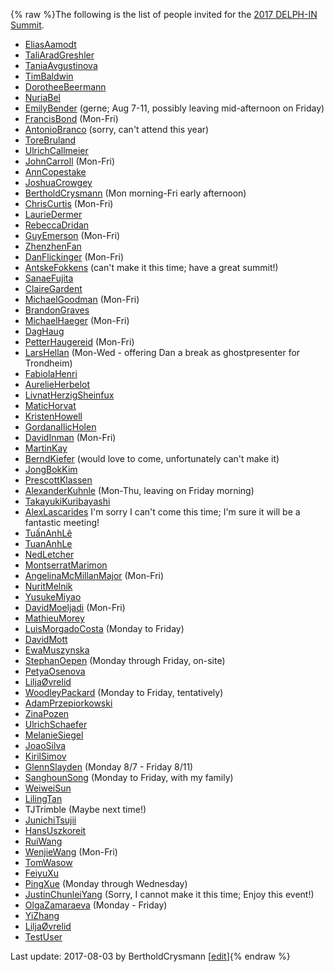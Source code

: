 {% raw %}The following is the list of people invited for the [2017 DELPH-IN
Summit](http://moin.delph-in.net/OsloTop).

- [EliasAamodt](/EliasAamodt)
- [TaliAradGreshler](../TaliAradGreshler)
- [TaniaAvgustinova](../TaniaAvgustinova)
- [TimBaldwin](../TimBaldwin)
- [DorotheeBeermann](/DorotheeBeermann)
- [NuriaBel](/NuriaBel)
- [EmilyBender](../EmilyBender) (gerne; Aug 7-11, possibly leaving
mid-afternoon on Friday)
- [FrancisBond](../FrancisBond) (Mon-Fri)
- [AntonioBranco](../AntonioBranco) (sorry, can't attend this year)
- [ToreBruland](/ToreBruland)
- [UlrichCallmeier](/UlrichCallmeier)
- [JohnCarroll](../JohnCarroll) (Mon-Fri)
- [AnnCopestake](../AnnCopestake)
- [JoshuaCrowgey](../JoshuaCrowgey)
- [BertholdCrysmann](../BertholdCrysmann) (Mon morning-Fri early
afternoon)
- [ChrisCurtis](../ChrisCurtis) (Mon-Fri)
- [LaurieDermer](/LaurieDermer)
- [RebeccaDridan](../RebeccaDridan)
- [GuyEmerson](../GuyEmerson) (Mon-Fri)
- [ZhenzhenFan](/ZhenzhenFan)
- [DanFlickinger](../DanFlickinger) (Mon-Fri)
- [AntskeFokkens](../AntskeFokkens) (can't make it this time; have a
great summit!)
- [SanaeFujita](/SanaeFujita)
- [ClaireGardent](/ClaireGardent)
- [MichaelGoodman](../MichaelGoodman) (Mon-Fri)
- [BrandonGraves](/BrandonGraves)
- [MichaelHaeger](/MichaelHaeger) (Mon-Fri)
- [DagHaug](/DagHaug)
- [PetterHaugereid](../PetterHaugereid) (Mon-Fri)
- [LarsHellan](/LarsHellan) (Mon-Wed - offering Dan a break as
ghostpresenter for Trondheim)
- [FabiolaHenri](/FabiolaHenri)
- [AurelieHerbelot](/AurelieHerbelot)
- [LivnatHerzigSheinfux](../LivnatHerzigSheinfux)
- [MaticHorvat](/MaticHorvat)
- [KristenHowell](/KristenHowell)
- [GordanaIlicHolen](/GordanaIlicHolen)
- [DavidInman](/DavidInman) (Mon-Fri)
- [MartinKay](/MartinKay)
- [BerndKiefer](../BerndKiefer) (would love to come, unfortunately can't
make it)
- [JongBokKim](../JongBokKim)
- [PrescottKlassen](/PrescottKlassen)
- [AlexanderKuhnle](/AlexanderKuhnle) (Mon-Thu, leaving on Friday
morning)
- [TakayukiKuribayashi](/TakayukiKuribayashi)
- [AlexLascarides](../AlexLascarides) I'm sorry I can't come this time;
I'm sure it will be a fantastic meeting!
- [TuấnAnhLê](/Tu%E1%BA%A5nAnhL%C3%AA)
- [TuanAnhLe](../TuanAnhLe)
- [NedLetcher](../NedLetcher)
- [MontserratMarimon](/MontserratMarimon)
- [AngelinaMcMillanMajor](/AngelinaMcMillanMajor) (Mon-Fri)
- [NuritMelnik](../NuritMelnik)
- [YusukeMiyao](/YusukeMiyao)
- [DavidMoeljadi](../DavidMoeljadi) (Mon-Fri)
- [MathieuMorey](/MathieuMorey)
- [LuisMorgadoCosta](../LuisMorgadoCosta) (Monday to Friday)
- [DavidMott](../DavidMott)
- [EwaMuszynska](/EwaMuszynska)
- [StephanOepen](../StephanOepen) (Monday through Friday, on-site)
- [PetyaOsenova](../PetyaOsenova)
- [LiljaØvrelid](/Lilja%C3%98vrelid)
- [WoodleyPackard](/WoodleyPackard) (Monday to Friday, tentatively)
- [AdamPrzepiorkowski](/AdamPrzepiorkowski)
- [ZinaPozen](../ZinaPozen)
- [UlrichSchaefer](../UlrichSchaefer)
- [MelanieSiegel](/MelanieSiegel)
- [JoaoSilva](../JoaoSilva)
- [KirilSimov](/KirilSimov)
- [GlennSlayden](../GlennSlayden) (Monday 8/7 - Friday 8/11)
- [SanghounSong](../SanghounSong) (Monday to Friday, with my family)
- [WeiweiSun](../WeiweiSun)
- [LilingTan](../LilingTan)
- TJTrimble (Maybe next time!)
- [JunichiTsujii](/JunichiTsujii)
- [HansUszkoreit](../HansUszkoreit)
- [RuiWang](/RuiWang)
- [WenjieWang](../WenjieWang) (Mon-Fri)
- [TomWasow](/TomWasow)
- [FeiyuXu](../FeiyuXu)
- [PingXue](/PingXue) (Monday through Wednesday)
- [JustinChunleiYang](../JustinChunleiYang) (Sorry, I cannot make it this
time; Enjoy this event!)
- [OlgaZamaraeva](../OlgaZamaraeva) (Monday - Friday)
- [YiZhang](../YiZhang)
- [LiljaØvrelid](/Lilja%C3%98vrelid)
- [TestUser](/TestUser)

Last update: 2017-08-03 by BertholdCrysmann [[edit](https://github.com/delph-in/docs/wiki/OsloParticipants/_edit)]{% endraw %}
